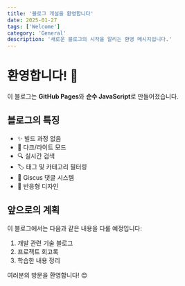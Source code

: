 ```yaml
---
title: '블로그 개설을 환영합니다'
date: 2025-01-27
tags: ['Welcome']
category: 'General'
description: '새로운 블로그의 시작을 알리는 환영 메시지입니다.'
---
```


# 환영합니다! 🎊

이 블로그는 **GitHub Pages**와 **순수 JavaScript**로 만들어졌습니다.

## 블로그의 특징

- ✨ 빌드 과정 없음
- 🎨 다크/라이트 모드
- 🔍 실시간 검색
- 🏷️ 태그 및 카테고리 필터링
- 💬 Giscus 댓글 시스템
- 📱 반응형 디자인

## 앞으로의 계획

이 블로그에서는 다음과 같은 내용을 다룰 예정입니다:

1. 개발 관련 기술 블로그
2. 프로젝트 회고록
3. 학습한 내용 정리

여러분의 방문을 환영합니다! 😊

